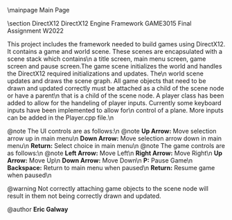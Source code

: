  \mainpage Main Page 
 
  \section DirectX12 DirectX12 Engine Framework GAME3015 Final Assignment W2022
   

   This project includes the framework needed to build games using DirectX12. It contains a game and world scene. These scenes are encapsulated with a scene stack which contains\n
   a title screen, main menu screen, game screen and pause screen.The game scene initializes the world and handles the DirectX12 required initializations and updates. The\n
   world scene updates and draws the scene graph. All game objects that need to be drawn and updated correctly must be attached as a child of the scene node or have a parent\n
   that is a child of the scene node. A player class has been added to allow for the handeling of player inputs. Currently some keyboard inputs have been implemented to allow for\n 
   control of a plane. More inputs can be added in the Player.cpp file.\n
	   

  @note
The UI controls are as follows:\n @note **Up Arrow:** Move selection arrow up in main menu\n
	**Down Arrow:** Move selection arrow down in main menu\n
	**Return:** Select choice in main menu\n
  @note 
The game controls are as follows:\n @note **Left Arrow:** Move Left\n 
	**Right Arrow:** Move Right\n 
	**Up Arrow:** Move Up\n 
	**Down Arrow:** Move Down\n
	**P:** Pause Game\n
	**Backspace:** Return to main menu when paused\n
	**Return:** Resume game when paused\n

  @warning Not correctly attaching game objects to the scene node will result in them not being correctly drawn and updated.
    
 
  @author **Eric Galway**

 
 